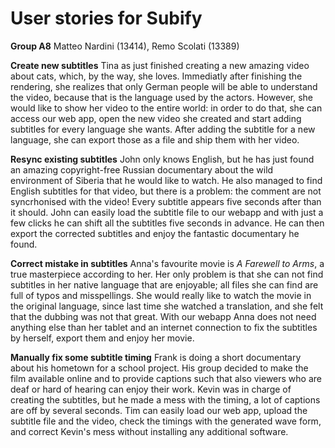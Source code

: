 # User stories for Subify
**Group A8** Matteo Nardini (13414), Remo Scolati (13389)

**Create new subtitles**
Tina  as just finished creating a new amazing video about cats, which, by the way, she loves. Immediatly after finishing the rendering, she realizes that only German people will be able to understand the video, because that is the language used by the actors. However, she would like to show her video to the entire world: in order to do that, she can access our web app, open the new video she created and start adding subtitles for every language she wants. After adding the subtitle for a new language, she can export those as a file and ship them with her video.

**Resync existing subtitles**
John only knows English, but he has just found an amazing copyright-free Russian documentary about the wild environment of Siberia that he would like to watch. He also managed to find English subtitles for that video, but there is a problem: the comment are not syncrhonised with the video! Every subtitle appears five seconds after than it should. John can easily load the subtitle file to our webapp and with just a few clicks he can shift all the subtitles five seconds in advance. He can then export the corrected subtitles and enjoy the fantastic documentary he found.

**Correct mistake in subtitles**
Anna's favourite movie is *A Farewell to Arms*, a true masterpiece according to her. Her only problem is that she can not find subtitles in her native language that are enjoyable; all files she can find are full of typos and misspellings. She would really like to watch the movie in the original language, since last time she watched a translation, and she felt that the dubbing was not that great. With our webapp Anna does not need anything else than her tablet and an internet connection to fix the subtitles by herself, export them and enjoy her movie.

**Manually fix some subtitle timing**
Frank is doing a short documentary about his hometown for a school project. His group decided to make the film available online and to provide captions such that also viewers who are deaf or hard of hearing can enjoy their work. Kevin was in charge of creating the subtitles, but he made a mess with the timing, a lot of captions are off by several seconds. Tim can easily load our web app, upload the subtitle file and the video, check the timings with the generated wave form, and correct Kevin's mess without installing any additional software.
